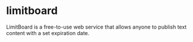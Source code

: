 # limitboard
LimitBoard is a free-to-use web service that allows anyone to publish text content with a set expiration date.
